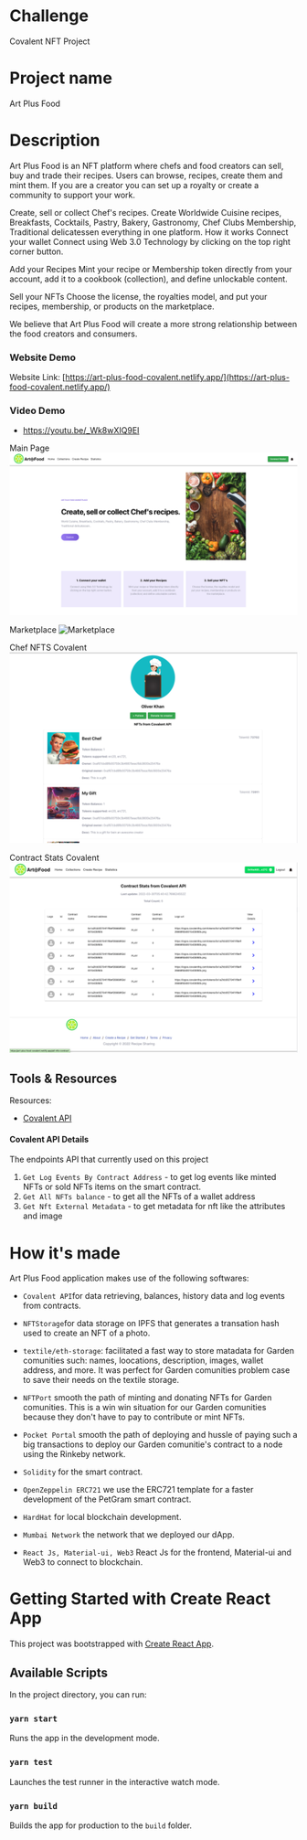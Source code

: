 # Challenge

Covalent NFT Project

# Project name

Art Plus Food

# Description

Art Plus Food is an NFT platform where chefs and food creators can sell, buy and trade their recipes.
Users can browse, recipes, create them and mint them. If you are a creator you can set up a royalty or create a community to support your work.

Create, sell or collect Chef's recipes. Create Worldwide Cuisine recipes, Breakfasts, Cocktails, Pastry, Bakery, Gastronomy, Chef Clubs Membership, Traditional delicatessen everything in one platform.
How it works
Connect your wallet
Connect using Web 3.0 Technology by clicking on the top right corner button.

Add your Recipes
Mint your recipe or Membership token directly from your account, add it to a cookbook (collection), and define unlockable content.

Sell your NFTs
Choose the license, the royalties model, and put your recipes, membership, or products on the marketplace.



We believe that Art Plus Food will create a more strong relationship between the food creators and consumers.

### Website Demo

Website Link: [https://art-plus-food-covalent.netlify.app/](https://art-plus-food-covalent.netlify.app/)

### Video Demo

- https://youtu.be/_Wk8wXIQ9EI

Main Page ![Main Page](https://raw.githubusercontent.com/4metaverse/Art-Plus-Food-Covalent/main/home.png)

Marketplace ![Marketplace](https://raw.githubusercontent.com/4metaverse/Art-Plus-Food-Covalent/main/preview.png)

Chef NFTS Covalent![Chef NFTS](https://raw.githubusercontent.com/4metaverse/Art-Plus-Food-Covalent/main/covalent%20nfts.png)

Contract Stats Covalent![Contract Stats](https://raw.githubusercontent.com/4metaverse/Art-Plus-Food-Covalent/main/stats.png)

## Tools & Resources

Resources:

- [Covalent API](https://www.covalenthq.com/)

#### Covalent API Details

The endpoints API that currently used on this project

1. `Get Log Events By Contract Address` - to get log events like minted NFTs or sold NFTs items on the smart contract.
2. `Get All NFTs balance` - to get all the NFTs of a wallet address
3. `Get Nft External Metadata` - to get metadata for nft like the attributes and image

# How it's made

Art Plus Food application makes use of the following softwares:

- `Covalent API`for data retrieving, balances, history data and log events from contracts.

- `NFTStorage`for data storage on IPFS that generates a transation hash used to create an NFT of a photo.

- `textile/eth-storage`: facilitated a fast way to store matadata for Garden comunities such: names, loocations, description, images, wallet address, and more. It was perfect for Garden comunities problem case to save their needs on the textile storage.

- `NFTPort` smooth the path of minting and donating NFTs for Garden comunities. This is a win win situation for our Garden comunities because they don't have to pay to contribute or mint NFTs.

- `Pocket Portal` smooth the path of deploying and hussle of paying such a big transactions to deploy our Garden comunitie's contract to a node using the Rinkeby network.

* `Solidity` for the smart contract.

* `OpenZeppelin ERC721` we use the ERC721 template for a faster development of the PetGram smart contract.

* `HardHat` for local blockchain development.

* `Mumbai Network` the network that we deployed our dApp.

* `React Js, Material-ui, Web3` React Js for the frontend, Material-ui and Web3 to connect to blockchain.

# Getting Started with Create React App

This project was bootstrapped with [Create React App](https://github.com/facebook/create-react-app).

## Available Scripts

In the project directory, you can run:

### `yarn start`

Runs the app in the development mode.

### `yarn test`

Launches the test runner in the interactive watch mode.

### `yarn build`

Builds the app for production to the `build` folder.

